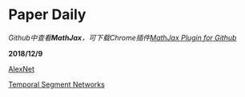 # Paper Daily

*Github中查看**MathJax**，可下载Chrome插件[MathJax Plugin for Github](https://chrome.google.com/webstore/detail/mathjax-plugin-for-github/ioemnmodlmafdkllaclgeombjnmnbima/related)*

**2018/12/9**

[AlexNet](./AlexNet.md)

[Temporal Segment Networks](./Temporal-Segment-Networks.md)
